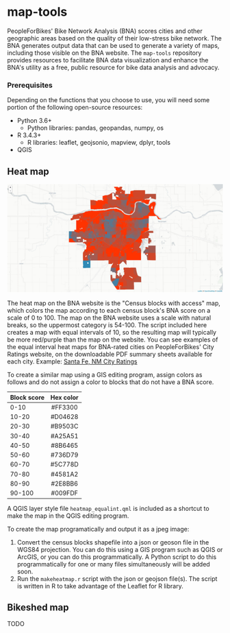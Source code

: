 map-tools
=========
PeopleForBikes' Bike Network Analysis (BNA) scores cities and other geographic areas based on the quality of their low-stress bike network. The BNA generates output data that can be used to generate a variety of maps, including those visible on the BNA website. The `map-tools` repository provides resources to facilitate BNA data visualization and enhance the BNA's utility as a free, public resource for bike data analysis and advocacy.

### Prerequisites
Depending on the functions that you choose to use, you will need some portion of the following open-source resources:
* Python 3.6+
   * Python libraries: pandas, geopandas, numpy, os 
* R 3.4.3+
   * R libraries: leaflet, geojsonio, mapview, dplyr, tools
* QGIS

## Heat map

![Topeka, KA](images/topekaksheat.jpeg "Topeka, KS BNA Heat Map")

The heat map on the BNA website is the "Census blocks with access" map, which colors the map according to each census block's BNA score on a scale of 0 to 100. The map on the BNA website uses a scale with natural breaks, so the uppermost category is 54-100. The script included here creates a map with equal intervals of 10, so the resulting map will typically be more red/purple than the map on the website. You can see examples of the equal interval heat maps for BNA-rated cities on PeopleForBikes' City Ratings website, on the downloadable PDF summary sheets available for each city. 
Example: [Santa Fe, NM City Ratings](https://cityratings.peopleforbikes.org/wp-content/uploads/2018/04/santafeNM.pdf)

To create a similar map using a GIS editing program, assign colors as follows and do not assign a color to blocks that do not have a BNA score.
 
| Block score   | Hex color  |
----------------|:----------:|
| 0-10          | #FF3300    |
| 10-20         | #D04628    |
| 20-30         | #B9503C    |
| 30-40         | #A25A51    |
| 40-50         | #8B6465    |
| 50-60         | #736D79    |
| 60-70         | #5C778D    |
| 70-80         | #4581A2    |
| 80-90         | #2E8BB6    |
| 90-100        | #009FDF    |

A QGIS layer style file `heatmap_equalint.qml` is included as a shortcut to make the map in the QGIS editing program.

To create the map programatically and output it as a jpeg image:
1. Convert the census blocks shapefile into a json or geoson file in the WGS84 projection. You can do this using a GIS program such as QGIS or ArcGIS, or you can do this programmatically. A Python script to do this programmatically for one or many files simultaneously will be added soon.
2. Run the `makeheatmap.r` script with the json or geojson file(s). The script is written in R to take advantage of the Leaflet for R library.

## Bikeshed map
 
TODO
